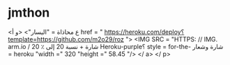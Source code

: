 # jmthon

<ع محاذاة = "اليسار"> <و أ href = " https://heroku.com/deploy؟template=https://github.com/m2o29/roz "> <IMG SRC = "HTTPS: // IMG. arm.io / شارة + نسبة 20 إلى ٪ 20 Heroku-purple؟ style = for-the- شارة وشعار = heroku "width =" 320 "height =" 58.45 "/> </ a> </ p>
